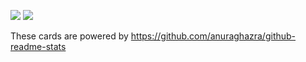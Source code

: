 ![](https://github-readme-stats.vercel.app/api?username=Prokuma&show_icons=true&theme=radical)
![](https://github-readme-stats.vercel.app/api/top-langs/?username=Prokuma&theme=radical)

These cards are powered by https://github.com/anuraghazra/github-readme-stats
